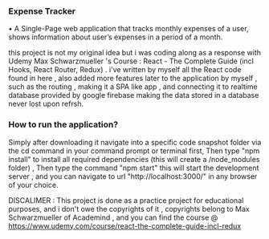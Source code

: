 ### Expense Tracker
<p>•	A Single-Page web application that tracks monthly expenses of a user, shows information about user’s expenses in a period of a month.</p>

this project is not my original idea but i was coding along as a response with Udemy Max Schwarzmueller 's Course :  React - The Complete Guide (incl Hooks, React Router, Redux) . i've written by myself all the React code found in here , also added more features later to the application by myself , such as the routing , making it a SPA like app , and connecting it to realtime database provided by google firebase making the data stored in a database never lost upon refrsh. 


### How to run the application? 
<p>Simply after downloading it navigate into a specific code snapshot folder via the cd command in your command prompt or terminal first,
Then type "npm install" to install all required dependencies (this will create a /node_modules folder) , Then type the command "npm start" this will start the development server , and you can navigate to url "http://localhost:3000/" in any browser of your choice. </p>

DISCALIMER : This project is done as a practice project for educational purposes, and i don't owe the copyrights of it , copyrights belong to Max Schwarzmueller of Academind , and you can find the course @ https://www.udemy.com/course/react-the-complete-guide-incl-redux
